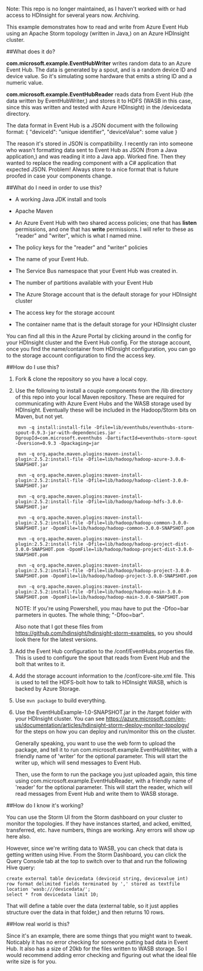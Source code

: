 Note: This repo is no longer maintained, as I haven't worked with or had access to HDInsight for several years now. Archiving.

This example demonstrates how to read and write from Azure Event Hub using an Apache Storm topology (written in Java,) on an Azure HDInsight cluster.

##What does it do?

__com.microsoft.example.EventHubWriter__ writes random data to an Azure Event Hub. The data is generated by a spout, and is a random device ID and device value. So it's simulating some hardware that emits a string ID and a numeric value.

__com.microsoft.example.EventHubReader__ reads data from Event Hub (the data written by EventHubWriter,) and stores it to HDFS (WASB in this case, since this was written and tested with Azure HDInsight) in the /devicedata directory.

The data format in Event Hub is a JSON document with the following format:
{ "deviceId": "unique identifier", "deviceValue": some value }

The reason it's stored in JSON is compatibility. I recently ran into someone who wasn't formatting data sent to Event Hub as JSON (from a Java application,) and was reading it into a Java app. Worked fine. Then they wanted to replace the reading component with a C# application that expected JSON. Problem! Always store to a nice format that is future proofed in case your components change.

##What do I need in order to use this?

* A working Java JDK install and tools

* Apache Maven

* An Azure Event Hub with two shared access policies; one that has __listen__ permissions, and one that has __write__ permissions. I will refer to these as "reader" and "writer", which is what I named mine.

* The policy keys for the "reader" and "writer" policies

* The name of your Event Hub.

* The Service Bus namespace that your Event Hub was created in.

* The number of partitions available with your Event Hub
	
* The Azure Storage account that is the default storage for your HDInsight cluster

* The access key for the storage account

* The container name that is the default storage for your HDInsight cluster

You can find all this in the Azure Portal by clicking around in the config for your HDInsight cluster and the Event Hub config. For the storage account, once you find the name/container from HDInsight configuration, you can go to the storage account configuration to find the access key.

##How do I use this?

1. Fork & clone the repository so you have a local copy.

2. Use the following to install a couple components from the /lib directory of this repo into your local Maven repository. These are required for communicating with Azure Event Hubs and the WASB storage used by HDInsight. Eventually these will be included in the Hadoop/Storm bits on Maven, but not yet.

		mvn -q install:install-file -Dfile=lib/eventhubs/eventhubs-storm-spout-0.9.3-jar-with-dependencies.jar -DgroupId=com.microsoft.eventhubs -DartifactId=eventhubs-storm-spout -Dversion=0.9.3 -Dpackaging=jar
	
		mvn -q org.apache.maven.plugins:maven-install-plugin:2.5.2:install-file -Dfile=lib/hadoop/hadoop-azure-3.0.0-SNAPSHOT.jar
		
		mvn -q org.apache.maven.plugins:maven-install-plugin:2.5.2:install-file -Dfile=lib/hadoop/hadoop-client-3.0.0-SNAPSHOT.jar
		
		mvn -q org.apache.maven.plugins:maven-install-plugin:2.5.2:install-file -Dfile=lib/hadoop/hadoop-hdfs-3.0.0-SNAPSHOT.jar
	
		mvn -q org.apache.maven.plugins:maven-install-plugin:2.5.2:install-file -Dfile=lib/hadoop/hadoop-common-3.0.0-SNAPSHOT.jar -DpomFile=lib/hadoop/hadoop-common-3.0.0-SNAPSHOT.pom
	
		mvn -q org.apache.maven.plugins:maven-install-plugin:2.5.2:install-file -Dfile=lib/hadoop/hadoop-project-dist-3.0.0-SNAPSHOT.pom -DpomFile=lib/hadoop/hadoop-project-dist-3.0.0-SNAPSHOT.pom
		
		mvn -q org.apache.maven.plugins:maven-install-plugin:2.5.2:install-file -Dfile=lib/hadoop/hadoop-project-3.0.0-SNAPSHOT.pom -DpomFile=lib/hadoop/hadoop-project-3.0.0-SNAPSHOT.pom
		
		mvn -q org.apache.maven.plugins:maven-install-plugin:2.5.2:install-file -Dfile=lib/hadoop/hadoop-main-3.0.0-SNAPSHOT.pom -DpomFile=lib/hadoop/hadoop-main-3.0.0-SNAPSHOT.pom

	NOTE: If you're using Powershell, you mau have to put the -Dfoo=bar parmeters in quotes. The whole thing; "-Dfoo=bar".
	
	Also note that I got these files from https://github.com/hdinsight/hdinsight-storm-examples, so you should look there for the latest versions.

2. Add the Event Hub configuration to the /conf/EventHubs.properties file. This is used to configure the spout that reads from Event Hub and the bolt that writes to it.

3. Add the storage account information to the /conf/core-site.xml file. This is used to tell the HDFS-bolt how to talk to HDInsight WASB, which is backed by Azure Storage.

4. Use `mvn package` to build everything.

5. Use the EventHubExample-1.0-SNAPSHOT.jar in the /target folder with your HDInsight cluster. You can see https://azure.microsoft.com/en-us/documentation/articles/hdinsight-storm-deploy-monitor-topology/ for the steps on how you can deploy and run/monitor this on the cluster.

	Generally speaking, you want to use the web form to upload the package, and tell it to run com.microsoft.example.EventHubWriter, with a friendly name of 'writer' for the optional parameter. This will start the writer up, which will send messages to Event Hub.
	
	Then, use the form to run the package you just uploaded again, this time using com.microsoft.example.EventHubReader, with a friendly name of 'reader' for the optional parameter. This will start the reader, which will read messages from Event Hub and write them to WASB storage.
	
##How do I know it's working?

You can use the Storm UI from the Storm dashboard on your cluster to monitor the topologies. If they have instances started, and acked, emitted, transferred, etc. have numbers, things are working. Any errors will show up here also.

However, since we're writing data to WASB, you can check that data is getting written using Hive. From the Storm Dashboard, you can click the Query Console tab at the top to switch over to that and run the following Hive query:

	create external table devicedata (deviceid string, devicevalue int) row format delimited fields terminated by ',' stored as textfile location 'wasb:///devicedata/';
	select * from devicedata limit 10;

That will define a table over the data (external table, so it just applies structure over the data in that folder,) and then returns 10 rows.

##How real world is this?

Since it's an example, there are some things that you might want to tweak. Noticably it has no error checking for someone putting bad data in Event Hub. It also has a size of 20kb for the files written to WASB storage. So I would recommend adding error checking and figuring out what the ideal file write size is for you.
